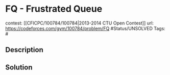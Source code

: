 # FQ - Frustrated Queue

contest: [[CFICPC/100784/100784|2013-2014 CTU Open Contest]]
url: https://codeforces.com/gym/100784/problem/FQ
#Status/UNSOLVED
Tags: #

## Description

## Solution

